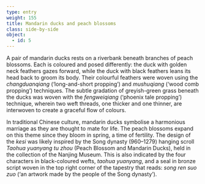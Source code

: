 ```yaml
---
type: entry
weight: 155
title: Mandarin ducks and peach blossoms
class: side-by-side
object:
  - id: 5
---
```

A pair of mandarin ducks rests on a riverbank beneath branches of
peach blossoms. Each is coloured and posed differently:
the duck with golden neck feathers gazes forward,
while the duck with black feathers leans its head back
to groom its body. Their colourful feathers were woven
using the *changduanqiang* (‘long-and-short propping’) and
*mushuqiang* (‘wood comb propping’) techniques. The
subtle gradation of greyish-green grass beneath the ducks
was woven with the *fengweiqiang* (‘phoenix tale propping’)
technique, wherein two weft threads, one thicker and
one thinner, are interwoven to create a graceful flow of
colours.

In traditional Chinese culture, mandarin ducks symbolise
a harmonious marriage as they are thought to mate for
life. The peach blossoms expand on this theme since
they bloom in spring, a time of fertility. The design
of the *kesi* was likely inspired by the Song dynasty
(960–1279) hanging scroll *Taohua yuanyang tu zhou* (Peach
Blossom and Mandarin Ducks), held in the collection of
the Nanjing Museum. This is also indicated by the four
characters in black-coloured wefts, *taohua yuanyang*, and a
seal in bronze script woven in the top right corner of the
tapestry that reads: *song ren suo zuo* (‘an artwork made by
the people of the Song dynasty’).
